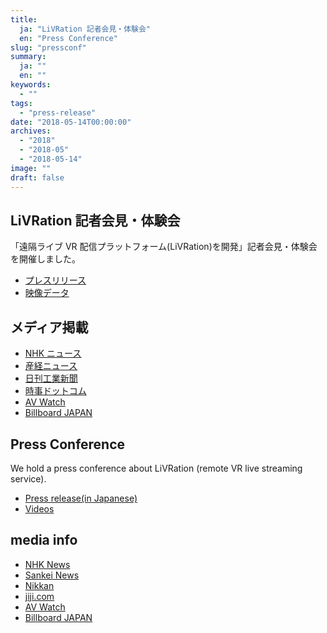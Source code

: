 ```yaml
---
title:
  ja: "LiVRation 記者会見・体験会"
  en: "Press Conference"
slug: "pressconf"
summary:
  ja: ""
  en: ""
keywords:
  - ""
tags:
  - "press-release"
date: "2018-05-14T00:00:00"
archives:
  - "2018"
  - "2018-05"
  - "2018-05-14"
image: ""
draft: false
---
```


<!-- 日本語記事ここから -->
<section lang="ja" v-if="$context.locale === 'ja-jp'">

# LiVRation 記者会見・体験会

「遠隔ライブ VR 配信プラットフォーム(LiVRation)を開発」記者会見・体験会を開催しました。

- [プレスリリース](/news/news_20180514.html)
- [映像データ](/news/LiVRation-data-2018/)

## メディア掲載

- [NHK ニュース](https://www3.nhk.or.jp/news/html/20180514/k10011438221000.html)
- [産経ニュース](https://www.sankei.com/economy/news/180514/prl1805140249-n1.html)
- [日刊工業新聞](https://www.nikkan.co.jp/articles/view/00473214)
- [時事ドットコム](https://www.jiji.com/jc/movie?p=n000912)
- [AV Watch](https://av.watch.impress.co.jp/docs/news/1121653.html)
- [Billboard JAPAN](http://www.billboard-japan.com/d_news/detail/63310)

</section>
<!-- 日本語記事ここまで -->

<!-- English article start -->
<section lang="en" v-else>

# Press Conference

We hold a press conference about LiVRation (remote VR live streaming service).

- [Press release(in Japanese)]()
- [Videos]()

## media info

- [NHK News](https://www3.nhk.or.jp/news/html/20180514/k10011438221000.html)
- [Sankei News](https://www.sankei.com/economy/news/180514/prl1805140249-n1.html)
- [Nikkan](https://www.nikkan.co.jp/articles/view/00473214)
- [jiji.com](https://www.jiji.com/jc/movie?p=n000912)
- [AV Watch](https://av.watch.impress.co.jp/docs/news/1121653.html)
- [Billboard JAPAN](http://www.billboard-japan.com/d_news/detail/63310)

</section>
<!-- English article end -->
